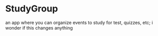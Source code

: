 # StudyGroup
an app where you can organize events to study for test, quizzes, etc;
i wonder if this changes anything


